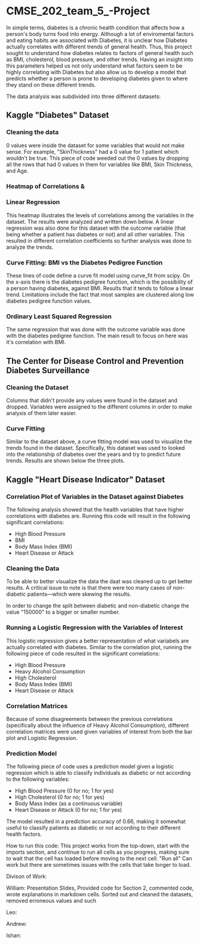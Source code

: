 # CMSE_202_team_5_-Project

In simple terms, diabetes is a chronic health condition that affects how a person's body turns food into energy. Although a lot of enviromental factors and eating habits are associated with Diabetes, it is unclear how Diabetes actually correlates with different trends of general health. Thus, this project sought to understand how diabetes relates to factors of general health such as BMI, cholesterol, blood pressure, and other trends. Having an insight into this parameters helped us not only understand what factors seem to be highly correlating with Diabetes but also allow us to develop a model that predicts whether a person is prone to developing diabetes given to where they stand on these different trends. 



The data analysis was subdivided into three different datasets:


## Kaggle "Diabetes" Dataset
### Cleaning the data
0 values were inside the dataset for some variables that would not make sense. For example, "SkinThickness" had a 0 value for 1 patient which wouldn't be true. This piece of code weeded out the 0 values by dropping all the rows that had 0 values in them for variables like BMI, Skin Thickness, and Age. 

### Heatmap of Correlations &
### Linear Regression
This heatmap illustrates the levels of correlations among the variables in the dataset. The results were analyzed and written down below. A linear regression was also done for this dataset with the outcome variable (that being whether a patient has diabetes or not) and all other variables. This resulted in different correlation coefficients so further analysis was done to analyze the trends. 

### Curve Fitting: BMI vs the Diabetes Pedigree Function
These lines of code define a curve fit model using curve_fit from scipy. On the x-axis there is the diabetes pedigree function, which is the possibility of a person having diabetes, against BMI. Results that it tends to follow a linear trend. Limitations include the fact that most samples are clustered along low diabetes pedigree function values. 

### Ordinary Least Squared Regression
The same regression that was done with the outcome variable was done with the diabetes pedigree function. The main result to focus on here was it's correlation with BMI. 



## The Center for Disease Control and Prevention Diabetes Surveillance

### Cleaning the Dataset
Columns that didn't provide any values were found in the dataset and dropped. Variables were assigned to the different columns in order to make analysis of them later easier.

### Curve Fitting
Similar to the dataset above, a curve fitting model was used to visualize the trends found in the dataset. Specifically, this dataset was used to looked into the relationship of diabetes over the years and try to predict future trends. Results are shown below the three plots.  





## Kaggle "Heart Disease Indicator" Dataset

### Correlation Plot of Variables in the Dataset against Diabetes
The following analysis showed that the health variables that have higher correlations with diabetes are. Running this code will result in the following significant correlations:

- High Blood Pressure
- BMI
- Body Mass Index (BMI)
- Heart Disease or Attack

### Cleaning the Data
To be able to better visualize the data the daat was cleaned up to get better results. A critical issue to note is that there were too many cases of non-diabetic patients—which were skewing the results. 

In order to change the split between diabetic and non-diabetic change the value "150000" to a bigger or smaller number.

### Running a Logistic Regression with the Variables of Interest
This logistic regression gives a better representation of what variabels are actually correlated with diabetes. Similar to the correlation plot, running the following piece of code resulted in the significant correlations:

- High Blood Pressure
- Heavy Alcohol Consumption
- High Cholesterol
- Body Mass Index (BMI)
- Heart Disease or Attack

### Correlation Matrices
Because of some disagreements between the previous correlations (specifically about the influence of Heavy Alcohol Consumption), different correlation matrices were used given variables of interest from both the bar plot and Logistic Regression. 


### Prediction Model
The following piece of code uses a prediction model given a logistic regression which is able to classify individuals as diabetic or not according to the following variables:

- High Blood Pressure (0 for no; 1 for yes)
- High Cholesterol (0 for no; 1 for yes)
- Body Mass Index (as a continuous variable)
- Heart Disease or Attack (0 for no; 1 for yes)


The model resulted in a prediction accuracy of 0.66, making it somewhat useful to classify patients as diabetic or not according to their different health factors.


How to run this code: This project works from the top-down, start with the imports section, and continue to run all cells as you progress, making sure to wait that the cell has loaded before moving to the next cell. "Run all" Can work but there are sometimes issues with the cells that take longer to load.


Divison of Work: 

William: Presentation Slides, Provided code for Section 2, commented code, wrote explanations in markdown cells. Sorted out and cleaned the datasets, removed erroneous values and such

Leo:

Andrew:

Ishan:















